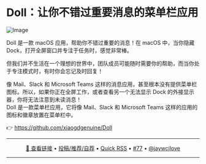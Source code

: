 Doll：让你不错过重要消息的菜单栏应用
===

![Image](https://github.com/user-attachments/assets/3c35de72-fbcf-4b0b-9c29-bfffc010757a)

Doll 是一款 macOS 应用，帮助你不错过重要的消息！在 macOS 中，当你隐藏 Dock，打开全屏窗口并专注于任务时，感觉非常棒。  

但我们并不生活在一个理想的世界中，团队成员可能随时需要你的帮助，而当你处于专注模式时，有时你会忘记及时回复！  

像 Mail、Slack 和 Microsoft Teams 这样的消息应用，甚至根本没有提供菜单栏图标。所以，如果你正在全屏工作，或者查看另一个无法显示 Dock 的外接显示器，你将无法注意到未读消息！  
Doll 是一款菜单栏应用，它将像 Mail、Slack 和 Microsoft Teams 这样的应用的图标和徽章放置在菜单栏中。

👉 https://github.com/xiaogdgenuine/Doll

---

<p align="center">
<a href="https://github.com/xiaogdgenuine/Doll" target="_blank">🔗 查看链接</a> • 
<a href="https://github.com/jaywcjlove/quick-rss/issues/new/choose" target="_blank">投稿/推荐/自荐</a> • 
<a href="https://wangchujiang.com/quick-rss/feeds/index.html" target="_blank">Quick RSS</a> • 
<a href="https://github.com/jaywcjlove/quick-rss/issues/77" target="_blank">#77</a> • 
<a href="https://github.com/jaywcjlove" target="_blank">@jaywcjlove</a>
</p>

---
    